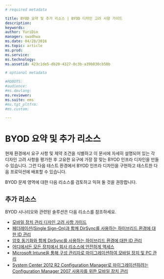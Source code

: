 ```yaml
---
# required metadata

title: BYOD 요약 및 추가 리소스 | BYOD 디자인 고려 사항 가이드
description:
keywords:
author: YuriDio
manager: swadhwa
ms.date: 04/28/2016
ms.topic: article
ms.prod:
ms.service:
ms.technology:
ms.assetid: 423c1de5-db20-4327-8c3b-a39b830cb58b

# optional metadata

#ROBOTS:
#audience:
#ms.devlang:
ms.reviewer: 
ms.suite: ems
#ms.tgt_pltfrm:
#ms.custom:

---
```


# BYOD 요약 및 추가 리소스

현재 환경에서 요구 사항 및 제약 조건을 식별하고 이 문서에 자세히 설명되어 있는 각 디자인 고려 사항을 평가한 후 고유한 요구에 가장 잘 맞는 BYOD 인프라 디자인을 만들 수 있습니다. 그런 다음 테스트 환경에서 BYOD 인프라 디자인을 구현하고 테스트한 다음 프로덕션에 배포할 수 있습니다.
 
BYOD 문제 영역에 대한 다음 리소스를 검토하고 익혀 둘 것을 권장합니다.

## 추가 리소스

BYOD 시나리오와 관련된 솔루션은 다음 리소스를 참조하세요.

- [모바일 장치 관리 디자인 고려 사항 가이드](http://aka.ms/mdmdcg)
- [페더레이션(Single Sign-On)과 함께 DirSync를 사용하는 하이브리드 환경에 대한 ID 관리](https://technet.microsoft.com/library/dn550987.aspx)
- [암호 동기화와 함께 DirSync를 사용하는 하이브리드 환경에 대한 ID 관리](https://technet.microsoft.com/library/dn550986.aspx)
- [어디에서든 모든 장치에서 회사 리소스에 안전하게 액세스](https://technet.microsoft.com/library/dn550982.aspx)
- [Microsoft Intune을 통해 구성 관리자로 마이그레이션하여 모바일 장치 및 PC 관리](https://technet.microsoft.com/library/dn582037.aspx)
- [System Center 2012 R2 Configuration Manager로 마이그레이션하려는 Configuration Manager 2007 사용자를 위한 모바일 장치 관리](https://technet.microsoft.com/library/dn508400.aspx)



<!--HONumber=Apr16_HO2-->


